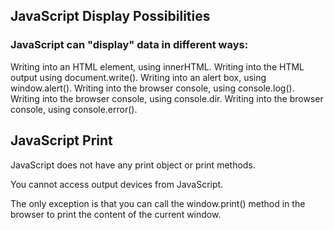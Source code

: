 ## JavaScript Display Possibilities

### JavaScript can "display" data in different ways:

Writing into an HTML element, using innerHTML.
Writing into the HTML output using document.write().
Writing into an alert box, using window.alert().
Writing into the browser console, using console.log().
Writing into the browser console, using console.dir.
Writing into the browser console, using console.error().


## JavaScript Print
JavaScript does not have any print object or print methods.

You cannot access output devices from JavaScript.

The only exception is that you can call the window.print() method in the browser to print the content of the current window.